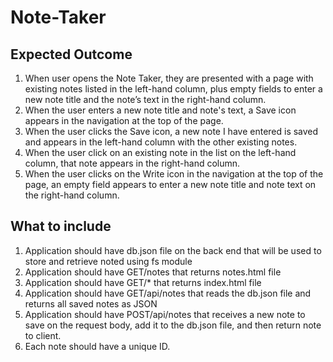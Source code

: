 # Note-Taker

## Expected Outcome

1. When user opens the Note Taker, they are presented with a page with existing notes listed in the left-hand column, plus empty fields to enter a new note title and the note’s text in the right-hand column.
2. When the user enters a new note title and note's text, a Save icon appears in the navigation at the top of the page.
3. When the user clicks the Save icon, a new note I have entered is saved and appears in the left-hand column with the other existing notes.
4. When the user click on an existing note in the list on the left-hand column, that note appears in the right-hand column.
5. When the user clicks on the Write icon in the navigation at the top of the page, an empty field appears to enter a new note title and note text on the right-hand column.

## What to include

1. Application should have db.json file on the back end that will be used to store and retrieve noted using fs module
2. Application should have GET/notes that returns notes.html file
3. Application should have GET/\* that returns index.html file
4. Application should have GET/api/notes that reads the db.json file and returns all saved notes as JSON
5. Application should have POST/api/notes that receives a new note to save on the request body, add it to the db.json file, and then return note to client.
6. Each note should have a unique ID.
